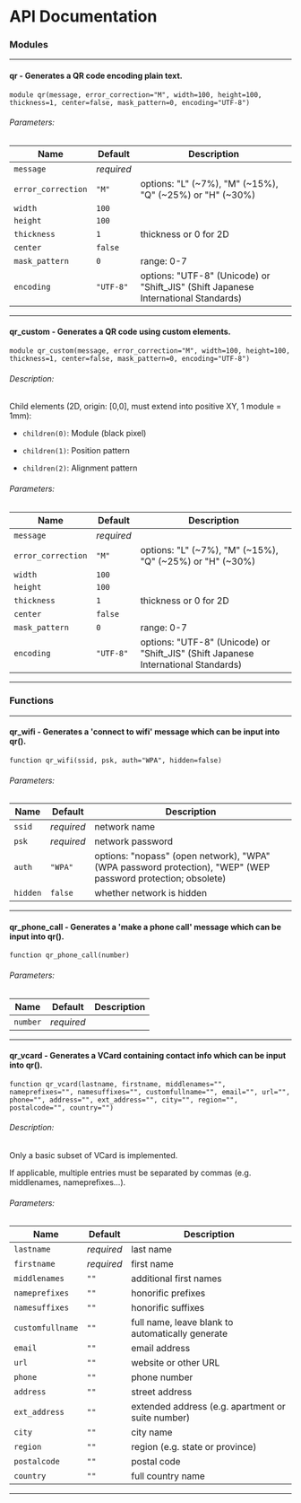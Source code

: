 # API Documentation
### Modules
---
#### qr - Generates a QR code encoding plain text.
```scad
module qr(message, error_correction="M", width=100, height=100, thickness=1, center=false, mask_pattern=0, encoding="UTF-8")
```
###### Parameters:
|Name|Default|Description|
|-|-|-|
|`message`|*required*||
|`error_correction`|`"M"`|options: "L" (~7%), "M" (~15%), "Q" (~25%) or "H" (~30%)|
|`width`|`100`||
|`height`|`100`||
|`thickness`|`1`|thickness or 0 for 2D|
|`center`|`false`||
|`mask_pattern`|`0`|range: 0-7|
|`encoding`|`"UTF-8"`|options: "UTF-8" (Unicode) or "Shift\_JIS" (Shift Japanese International Standards)|
---
#### qr\_custom - Generates a QR code using custom elements.
```scad
module qr_custom(message, error_correction="M", width=100, height=100, thickness=1, center=false, mask_pattern=0, encoding="UTF-8")
```
###### Description:
Child elements (2D, origin: [0,0], must extend into positive XY, 1 module = 1mm):

- `children(0)`: Module (black pixel)

- `children(1)`: Position pattern

- `children(2)`: Alignment pattern

###### Parameters:
|Name|Default|Description|
|-|-|-|
|`message`|*required*||
|`error_correction`|`"M"`|options: "L" (~7%), "M" (~15%), "Q" (~25%) or "H" (~30%)|
|`width`|`100`||
|`height`|`100`||
|`thickness`|`1`|thickness or 0 for 2D|
|`center`|`false`||
|`mask_pattern`|`0`|range: 0-7|
|`encoding`|`"UTF-8"`|options: "UTF-8" (Unicode) or "Shift\_JIS" (Shift Japanese International Standards)|
---
### Functions
---
#### qr\_wifi - Generates a 'connect to wifi' message which can be input into qr().
```scad
function qr_wifi(ssid, psk, auth="WPA", hidden=false)
```
###### Parameters:
|Name|Default|Description|
|-|-|-|
|`ssid`|*required*|network name|
|`psk`|*required*|network password|
|`auth`|`"WPA"`|options: "nopass" (open network), "WPA" (WPA password protection), "WEP" (WEP password protection; obsolete)|
|`hidden`|`false`|whether network is hidden|
---
#### qr\_phone\_call - Generates a 'make a phone call' message which can be input into qr().
```scad
function qr_phone_call(number)
```
###### Parameters:
|Name|Default|Description|
|-|-|-|
|`number`|*required*||
---
#### qr\_vcard - Generates a VCard containing contact info which can be input into qr().
```scad
function qr_vcard(lastname, firstname, middlenames="", nameprefixes="", namesuffixes="", customfullname="", email="", url="", phone="", address="", ext_address="", city="", region="", postalcode="", country="")
```
###### Description:
Only a basic subset of VCard is implemented.

If applicable, multiple entries must be separated by commas (e.g. middlenames, nameprefixes...).

###### Parameters:
|Name|Default|Description|
|-|-|-|
|`lastname`|*required*|last name|
|`firstname`|*required*|first name|
|`middlenames`|`""`|additional first names|
|`nameprefixes`|`""`|honorific prefixes|
|`namesuffixes`|`""`|honorific suffixes|
|`customfullname`|`""`|full name, leave blank to automatically generate|
|`email`|`""`|email address|
|`url`|`""`|website or other URL|
|`phone`|`""`|phone number|
|`address`|`""`|street address|
|`ext_address`|`""`|extended address (e.g. apartment or suite number)|
|`city`|`""`|city name|
|`region`|`""`|region (e.g. state or province)|
|`postalcode`|`""`|postal code|
|`country`|`""`|full country name|
---
